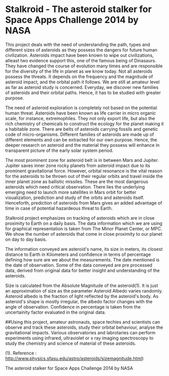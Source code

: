 Stalkroid - The asteroid stalker for Space Apps Challenge 2014 by NASA
=========

This project deals with the need of understanding the path, types and different sizes of asteroids as they possess the dangers for future human civilization. Asteroids impact have been known to wipe out civilizations, atleast two evidence support this, one of the famous being of Dinasaurs. They have changed the course of evolution many times and are responsible for the diversity of the life in planet as we know today. Not all asteroids possess the threats. It depends on the frequency and the magnitude of asteroid impact, and the orbital path it follows. We are still at amateur level as far as asteroid study is concerned. Everyday, we discover new families of asteroids and their orbital paths. Hence, it has to be studied with greater purpose. 


The need of asteroid exploration is completely not based on the potential human threat. Asteroids have been known as life carrier in micro organic scale, for instance, extremophiles. They not only export life, but also the rich chemistry of chemicals to construct the ecology for the planet making it a habitable zone. There are belts of asteroids carrying fossils and genetic code of micro-organisms. Different families of asteroids are made up of different elements and can be extracted for our own purpose. Hence, the deeper research on asteroid and the material they possess will enhance in transparent picture of the early solar system period. 


The most prominent zone for asteroid belt is in between Mars and Jupiter. Jupiter saves inner zone rocky planets from asteroid impact due to its prominent gravitational force. However, orbital resonance is the vital reason for the asteroids to be thrown out of their regular orbits and travel inside the inner planet zone as ballistic missiles. These are the most dangerous asteroids which need critical observation. There lies the underlying emerging need to launch more satellites in Mars orbit for better visualization, prediction and study of the orbits and asteroids itself.  Henceforth, prediction of asteroids from Mars gives an added advantage of time in case of potential hazardeous threat to Earth.

Stalkroid project emphasizes on tracking of asteroids which are in close proximity to Earth on a daily basis. The data information which we are using for graphical representation is taken from The Minor Planet Center, or MPC. We show the number of asteroids that come in close proximity to our planet on day to day basis. 


The information conveyed are asteroid's name, its size in meters, its closest distance to Earth in Kilometers and confidence in terms of percentage defining how sure are we about the measurements. The date mentioned is the date of observation. Some of the data conveyed are pre processed data, derived from original data for better insight and understanding of the asteroids. 

Size is calculated from the Absolute Magnitude of the asteroid(1). It is just an approximation of size as the parameter Asteroid Albedo varies randomly. Asteroid albedo is the fraction of light reflected by the asteroid's body. As asteroid's shape is mostly irregular, the albedo factor changes with the angle of observation. Confidence in percentage is taken from the uncertainity factor evaluated in the original data. 

##Using this project, amateur astronauts, space techies and scientists can observe and track these asteroids, study their orbital behaviour, analyse the gravitational impacts. Various observatories and labrotaries can perform experiments using infrared, ultraviolet or x ray imaging spectroscopy to study the chemistry and science of material of these asteroids.



(1). Reference : http://www.physics.sfasu.edu/astro/asteroids/sizemagnitude.html)
























The asteroid stalker for Space Apps Challenge 2014 by NASA
